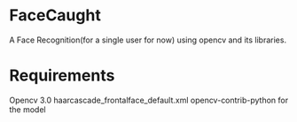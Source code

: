# FaceCaught
A Face Recognition(for a single user for now) using opencv and its libraries.

# Requirements
Opencv 3.0
haarcascade_frontalface_default.xml
opencv-contrib-python for the model

